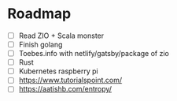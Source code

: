 # Roadmap

- [ ] Read ZIO + Scala monster
- [ ] Finish golang
- [ ] Toebes.info with netlify/gatsby/package of zio
- [ ] Rust
- [ ] Kubernetes raspberry pi
- [ ] https://www.tutorialspoint.com/
- [ ] https://aatishb.com/entropy/